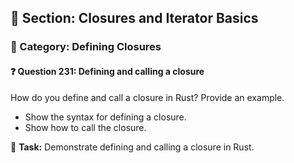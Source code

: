 ## 📘 Section: Closures and Iterator Basics  
### 🔹 Category: Defining Closures  
#### ❓ Question 231: Defining and calling a closure

How do you define and call a closure in Rust? Provide an example.

- Show the syntax for defining a closure.
- Show how to call the closure.

🔧 **Task:** Demonstrate defining and calling a closure in Rust.
